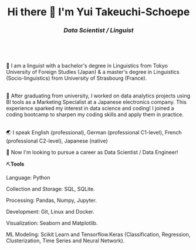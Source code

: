<h1 align = "center">
Hi there 👋 I'm Yui Takeuchi-Schoepe
</h1>
<h3 align = 'center'>
<strong><i>
  Data Scientist / Linguist
</strong> </i>
</h3>
&nbsp;
<p>
&nbsp;

📕 I am a linguist with a bachelor's degree in Linguistics from Tokyo University of Foreign Studies (Japan) & a master's degree in Linguistics (Socio-linguistics) from University of Strasbourg (France).<br>
&nbsp;
  
📘 After graduating from university, I worked on data analytics projects using BI tools as a Marketing Specialist at a Japanese electronics company. This experience sparked my interest in data science and coding! I joined a coding bootcamp to sharpen my coding skills and apply them in practice.  <br>
&nbsp;
 
🌏 I speak English (professional), German (professional C1-level), French (professional C2-level), Japanese (native) <br> 

🚀 Now I'm looking to pursue a career as Data Scientist / Data Engineer! 
  
  
⛏️<strong>Tools</strong>

Language: Python

Collection and Storage: SQL, SQLite.

Processing: Pandas, Numpy, Jupyter.

Development: Git, Linux and Docker.

Visualization: Seaborn and Matplotlib.

ML Modeling: Scikit Learn and Tensorflow.Keras (Classification, Regression, Clusterization, Time Series and Neural Network).
  
</p>

<!--
**YT50/YT50** is a ✨ _special_ ✨ repository because its `README.md` (this file) appears on your GitHub profile.

Here are some ideas to get you started:

- 🔭 I’m currently working on ...
- 🌱 I’m currently learning ...
- 👯 I’m looking to collaborate on ...
- 🤔 I’m looking for help with ...
- 💬 Ask me about ...
- 📫 How to reach me: ...
- 😄 Pronouns: ...
- ⚡ Fun fact: ...
-->
